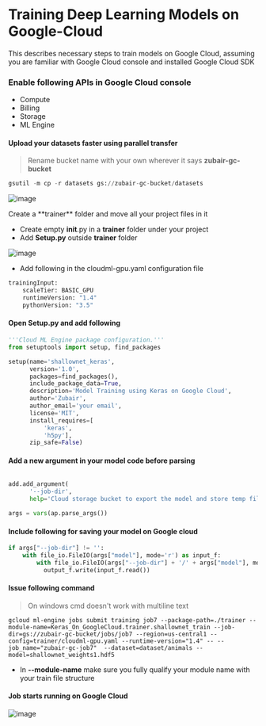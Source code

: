 # Training Deep Learning Models on Google-Cloud
This describes necessary steps to train models on Google Cloud, assuming you are familiar with Google Cloud console and installed Google Cloud SDK

### Enable following APIs in Google Cloud console

* Compute
* Billing
* Storage
* ML Engine


#### Upload your datasets faster using parallel transfer
> Rename bucket name with your own wherever it says **zubair-gc-bucket**

```python
gsutil -m cp -r datasets gs://zubair-gc-bucket/datasets
```
![image](https://user-images.githubusercontent.com/1317442/37080569-92661eca-2208-11e8-8c5d-c89853e3e73d.png)

<dl>
  <dt> Create a **trainer** folder and move all your project files in it</dt>  
</dl>

* Create empty __init__.py in a **trainer** folder under your project
* Add **Setup.py** outside **trainer** folder

![image](https://user-images.githubusercontent.com/1317442/37085387-bd9fad28-2216-11e8-8022-028275fa130c.png)

* Add following in the cloudml-gpu.yaml configuration file
```python
trainingInput:
    scaleTier: BASIC_GPU
    runtimeVersion: "1.4"
    pythonVersion: "3.5"
```

#### Open **Setup.py** and add following

```python
'''Cloud ML Engine package configuration.'''
from setuptools import setup, find_packages

setup(name='shallownet_keras',
      version='1.0',
      packages=find_packages(),
      include_package_data=True,
      description='Model Training using Keras on Google Cloud',
      author='Zubair',
      author_email='your email',
      license='MIT',
      install_requires=[
          'keras',
          'h5py'],
      zip_safe=False)
```

#### Add a new argument in your model code before parsing

```python

add.add_argument(
      '--job-dir',
      help='Cloud storage bucket to export the model and store temp files')

args = vars(ap.parse_args())

```

#### Include following for saving your model on Google cloud

```python
if args["--job-dir"] != '':
	with file_io.FileIO(args["model"], mode='r') as input_f:
		with file_io.FileIO(args["--job-dir"] + '/' + args["model"], mode='w+') as output_f:
		  output_f.write(input_f.read())

```

#### Issue following command
> On windows cmd doesn't work with multiline text

```
gcloud ml-engine jobs submit training job7 --package-path=./trainer --module-name=Keras_On_GoogleCloud.trainer.shallownet_train --job-dir=gs://zubair-gc-bucket/jobs/job7 --region=us-central1 --config=trainer/cloudml-gpu.yaml --runtime-version="1.4" -- --job_name="zubair-gc-job7"  --dataset=dataset/animals --model=shallownet_weights1.hdf5
```

* In **--module-name** make sure you fully qualify your module name with your train file structure


#### Job starts running on Google Cloud
![image](https://user-images.githubusercontent.com/1317442/37086691-0796fdf2-221a-11e8-90b3-a57564156886.png)
